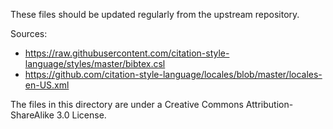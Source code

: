 These files should be updated regularly from the upstream repository.

Sources:

* https://raw.githubusercontent.com/citation-style-language/styles/master/bibtex.csl
* https://github.com/citation-style-language/locales/blob/master/locales-en-US.xml

The files in this directory are under a Creative Commons Attribution-ShareAlike 3.0 License.
